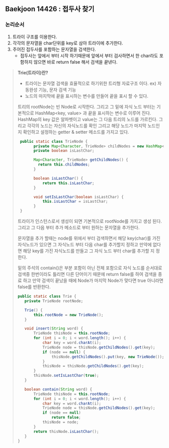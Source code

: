 ## Baekjoon 14426 : 접두사 찾기

### 논리순서

1. 트라이 구조를 이용한다.
2. 각각의 문자열을 char단위를 key로 삼아 트라이에 추가한다.
3. 주어진 접두사를 포함하는 문자열을 검색한다.
   - 접두사는 앞에서 부터 시작 하기때문에 앞에서 부터 검사하면서 한 char라도 포함하지 않으면 바로 return false 해서 검색을 끝낸다.
  
> **Trie(트라이)란?**
> - 트라이는 문자열 검색을 효율적으로 하기위한 트리형 자료구조 이다. ex) 자동완성 기능, 문자 검색 기능
> - 노드의 마지막에 끝을 표시하는 변수를 만들어 끝을 표시 할 수 있다.
>
> 트리의 rootNode는 빈 Node로 시작한다. 그리고 그 밑에 자식 노드 부터는 기본적으로 HashMap<key, value> 과 끝을 표시하는 변수로 이루어 진다. HashMap의 key 값은 알파벳이고 value는 그 다음 트리의 노드를 가르킨다. 그리고 각각의 노드는 자신의 자식노드를 확인 그리고 해당 노드가 마지막 노드인지 확인하고 설정하는 getter & setter 메소드를 가지고 있다.
> 
> ```java
>  public static class TrieNode {
>        private Map<Character, TrieNode> childNodes = new HashMap<>();
>        private boolean isLastChar;
>
>        Map<Character, TrieNode> getChildNodes() {
>          return this.childNodes;
>        }
>
>        boolean isLastChar() {
>            return this.isLastChar;
>        }
>
>        void setIsLastChar(boolean isLastChar) {
>            this.isLastChar = isLastChar;
>        }
>  }
> ```
> 트라이가 인스턴스로서 생성이 되면 기본적으로 rootNode를 가지고 생성 된다. 그리고 그 다음 부터 추가 메소드로 부터 원하는 문자열을 추가한다.
> 
> 문자열을 추가 할때는 node를 위에서 부터 검색하면서 해당 key(char)를 가진 자식노드가 있으면 그 자식노드 부터 다음 char를 추가할지 정하고 만약에 없다면 해당 key를 가진 자식노드를 만들고 그 자식 노드 부터 char를 추가할 지 정한다. 
> 
> 밑의 주석의 contain()은 부분 포함이 아닌 전체 포함으로 자식 노드를 순서대로 검색중 한번이라도 틀리면 다른 단어이기 때문에 return false를 하여 검색을 종료 하고 만약 검색이 끝났을 때에 Node가 마지막 Node가 맞다면 true 아니라면 false를 반환한다.
> ```java
> public static class Trie {
>    private TrieNode rootNode;
>
>    Trie() {
>        this.rootNode = new TrieNode();
>    }
>
>    void insert(String word) {
>        TrieNode thisNode = this.rootNode;
>        for (int i = 0; i < word.length(); i++) {
>            char key = word.charAt(i);
>            TrieNode node = thisNode.getChildNodes().get(key);
>            if (node == null) {
>                thisNode.getChildNodes().put(key, new TrieNode());
>            }
>            thisNode = thisNode.getChildNodes().get(key);
>        }
>        thisNode.setIsLastChar(true);
>    }
>
>    boolean contain(String word) {
>        TrieNode thisNode = this.rootNode;
>        for (int i = 0; i < word.length(); i++) {
>            char key = word.charAt(i);
>            TrieNode node = thisNode.getChildNodes().get(key);
>            if (node == null)
>                return false;
>            thisNode = node;
>        }
>        return thisNode.isLastChar();
>    }
>}